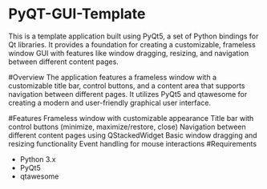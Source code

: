 # PyQT-GUI-Template

This is a template application built using PyQt5, a set of Python bindings for Qt libraries. It provides a foundation for creating a customizable, frameless window GUI with features like window dragging, resizing, and navigation between different content pages.

#Overview
The application features a frameless window with a customizable title bar, control buttons, and a content area that supports navigation between different pages. It utilizes PyQt5 and qtawesome for creating a modern and user-friendly graphical user interface.

#Features
Frameless window with customizable appearance
Title bar with control buttons (minimize, maximize/restore, close)
Navigation between different content pages using QStackedWidget
Basic window dragging and resizing functionality
Event handling for mouse interactions
#Requirements
- Python 3.x
- PyQt5
- qtawesome
